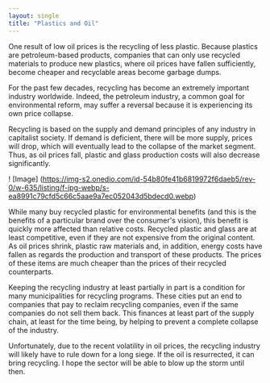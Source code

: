 ```yaml
---
layout: single
title: "Plastics and Oil"
---
```

One result of low oil prices is the recycling of less plastic. Because plastics are petroleum-based products, companies that can only use recycled materials to produce new plastics, where oil prices have fallen sufficiently, become cheaper and recyclable areas become garbage dumps.

For the past few decades, recycling has become an extremely important industry worldwide. Indeed, the petroleum industry, a common goal for environmental reform, may suffer a reversal because it is experiencing its own price collapse.

Recycling is based on the supply and demand principles of any industry in capitalist society. If demand is deficient, there will be more supply, prices will drop, which will eventually lead to the collapse of the market segment. Thus, as oil prices fall, plastic and glass production costs will also decrease significantly.

! [Image] (https://img-s2.onedio.com/id-54b80fe41b6819972f6daeb5/rev-0/w-635/listing/f-jpg-webp/s-ea8991c79cfd5c66c5aae9a7ec052043d5bdecd0.webp)

While many buy recycled plastic for environmental benefits (and this is the benefits of a particular brand over the consumer's vision), this benefit is quickly more affected than relative costs. Recycled plastic and glass are at least competitive, even if they are not expensive from the original content. As oil prices shrink, plastic raw materials and, in addition, energy costs have fallen as regards the production and transport of these products. The prices of these items are much cheaper than the prices of their recycled counterparts.

Keeping the recycling industry at least partially in part is a condition for many municipalities for recycling programs. These cities put an end to companies that pay to reclaim recycling companies, even if the same companies do not sell them back. This finances at least part of the supply chain, at least for the time being, by helping to prevent a complete collapse of the industry.

Unfortunately, due to the recent volatility in oil prices, the recycling industry will likely have to rule down for a long siege. If the oil is resurrected, it can bring recycling. I hope the sector will be able to blow up the storm until then.
